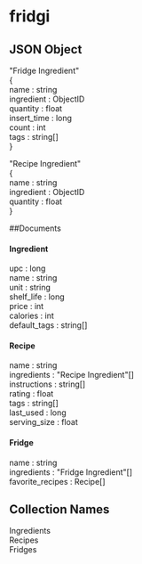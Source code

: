 fridgi
======

JSON Object
-----------
"Fridge Ingredient"  
{  
  name : string  
  ingredient : ObjectID  
  quantity : float  
  insert\_time : long  
  count : int  
  tags : string[]  
}  

"Recipe Ingredient"  
{  
  name : string  
  ingredient : ObjectID    
  quantity : float  
}  

##Documents

#### Ingredient
upc : long  
name : string  
unit : string   
shelf\_life : long  
price : int  
calories : int  
default_tags : string[]  

#### Recipe
name : string  
ingredients : "Recipe Ingredient"[]  
instructions : string[]  
rating : float  
tags : string[]  
last\_used : long  
serving\_size : float  

#### Fridge
name : string  
ingredients : "Fridge Ingredient"[]  
favorite\_recipes : Recipe[]  

Collection Names
----------------
Ingredients  
Recipes  
Fridges  






